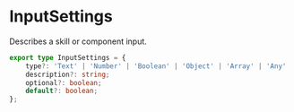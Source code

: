 # InputSettings

Describes a skill or component input.

```ts
export type InputSettings = {
    type?: 'Text' | 'Number' | 'Boolean' | 'Object' | 'Array' | 'Any' | 'Binary';
    description?: string;
    optional?: boolean;
    default?: boolean;
};
```
